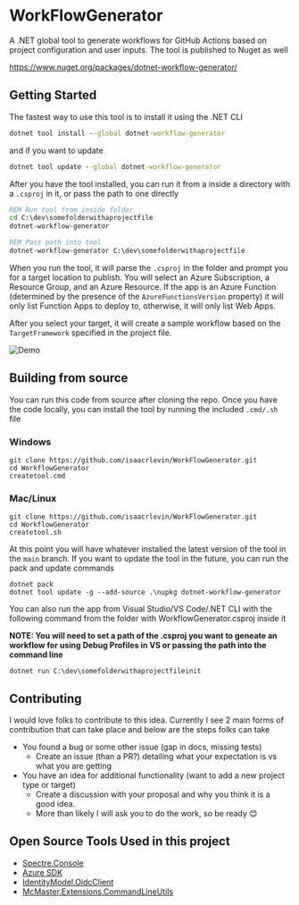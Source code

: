 # WorkFlowGenerator

A .NET global tool to generate workflows for GitHub Actions based on project configuration and user inputs. The tool is published to Nuget as well

https://www.nuget.org/packages/dotnet-workflow-generator/

## Getting Started

The fastest way to use this tool is to install it using the .NET CLI

```cmd
dotnet tool install --global dotnet-workflow-generator
```

and if you want to update

```cmd
dotnet tool update --global dotnet-workflow-generator
```

After you have the tool installed, you can run it from a inside a directory with a `.csproj` in it, or pass the path to one directly

```cmd
REM Run tool from inside folder
cd C:\dev\somefolderwithaprojectfile
dotnet-workflow-generator

REM Pass path into tool
dotnet-workflow-generator C:\dev\somefolderwithaprojectfile
```

When you run the tool, it will parse the `.csproj` in the folder and prompt you for a target location to publish. You will select an Azure Subscription, a Resource Group, and an Azure Resource. If the app is an Azure Function (determined by the presence of the `AzureFunctionsVersion` property) it will only list Function Apps to deploy to, otherwise, it will only list Web Apps.

After you select your target, it will create a sample workflow based on the `TargetFramework` specified in the project file.

![Demo](static/demo.gif)

## Building from source

You can run this code from source after cloning the repo. Once you have the code locally, you can install the tool by running the included `.cmd/.sh` file

### Windows
```
git clone https://github.com/isaacrlevin/WorkFlowGenerator.git
cd WorkflowGenerator
createtool.cmd
```

### Mac/Linux
```
git clone https://github.com/isaacrlevin/WorkFlowGenerator.git
cd WorkflowGenerator
createtool.sh
```

At this point you will have whatever installed the latest version of the tool in the `main` branch. If you want to update the tool in the future, you can run the pack and update commands

```
dotnet pack
dotnet tool update -g --add-source .\nupkg dotnet-workflow-generator
```

You can also run the app from Visual Studio/VS Code/.NET CLI with the following command from the folder with WorkflowGenerator.csproj inside it

**NOTE: You will need to set a path of the .csproj you want to geneate an workflow for using Debug Profiles in VS or passing the path into the command line**

```
dotnet run C:\dev\somefolderwithaprojectfileinit
```
## Contributing

I would love folks to contribute to this idea. Currently I see 2 main forms of contribution that can take place and below are the steps folks can take

* You found a bug or some other issue (gap in docs, missing tests)
  *  Create an issue (than a PR?) detailing what your expectation is vs what you are getting
* You have an idea for additional functionality (want to add a new project type or target)
  * Create a discussion with your proposal and why you think it is a good idea.
  * More than likely I will ask you to do the work, so be ready 😊


## Open Source Tools Used in this project

* [Spectre.Console](https://github.com/spectreconsole/spectre.console)
* [Azure SDK](https://github.com/Azure/azure-sdk)
* [IdentityModel.OidcClient](https://github.com/IdentityModel/IdentityModel.OidcClient)
* [McMaster.Extensions.CommandLineUtils](https://github.com/natemcmaster/CommandLineUtils)
